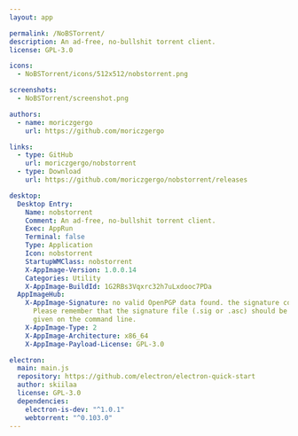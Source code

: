 ```yaml
---
layout: app

permalink: /NoBSTorrent/
description: An ad-free, no-bullshit torrent client.
license: GPL-3.0

icons:
  - NoBSTorrent/icons/512x512/nobstorrent.png

screenshots:
  - NoBSTorrent/screenshot.png

authors:
  - name: moriczgergo
    url: https://github.com/moriczgergo

links:
  - type: GitHub
    url: moriczgergo/nobstorrent
  - type: Download
    url: https://github.com/moriczgergo/nobstorrent/releases

desktop:
  Desktop Entry:
    Name: nobstorrent
    Comment: An ad-free, no-bullshit torrent client.
    Exec: AppRun
    Terminal: false
    Type: Application
    Icon: nobstorrent
    StartupWMClass: nobstorrent
    X-AppImage-Version: 1.0.0.14
    Categories: Utility
    X-AppImage-BuildId: 1G2RBs3Vqxrc32h7uLxdooc7PDa
  AppImageHub:
    X-AppImage-Signature: no valid OpenPGP data found. the signature could not be verified.
      Please remember that the signature file (.sig or .asc) should be the first file
      given on the command line.
    X-AppImage-Type: 2
    X-AppImage-Architecture: x86_64
    X-AppImage-Payload-License: GPL-3.0

electron:
  main: main.js
  repository: https://github.com/electron/electron-quick-start
  author: skiilaa
  license: GPL-3.0
  dependencies:
    electron-is-dev: "^1.0.1"
    webtorrent: "^0.103.0"
---
```

